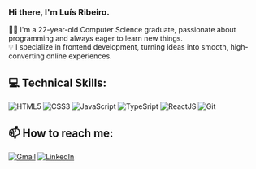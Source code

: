 ### Hi there, I'm Luís Ribeiro.

👨‍💻 I'm a 22-year-old Computer Science graduate, passionate about programming and always eager to learn new things.<br>
💡 I specialize in frontend development, turning ideas into smooth, high-converting online experiences.


## 💻 Technical Skills:
<img src="https://camo.githubusercontent.com/2fee2b7b6b1c7c53b7eec17ce520c9e48119304c270ee22981967fc373b4c37a/68747470733a2f2f696d672e736869656c64732e696f2f62616467652f48544d4c2d2532336533346332363f7374796c653d666c6174266c6f676f3d68746d6c35266c6f676f436f6c6f723d7768697465" alt="HTML5" data-canonical-src="https://img.shields.io/badge/HTML-%23e34c26?style=flat&amp;logo=html5&amp;logoColor=white" style="max-width: 100%;"> <img src="https://camo.githubusercontent.com/a03be6d64a0f2e807f1935ac69ab709de129e9e468accced4f802534c69f792c/68747470733a2f2f696d672e736869656c64732e696f2f62616467652f4353532d2532333236346465343f7374796c653d666c6174266c6f676f3d63737333" alt="CSS3" data-canonical-src="https://img.shields.io/badge/CSS-%23264de4?style=flat&amp;logo=css3" style="max-width: 100%;"> <img src="https://camo.githubusercontent.com/686f6e1aa93a631451d6bb4d9007c2ce769e86dfc680dd761a4c97453f32ed62/68747470733a2f2f696d672e736869656c64732e696f2f62616467652f4a6176615363726970742d2532336631653035613f7374796c653d666c6174266c6f676f3d6a617661736372697074266c6f676f436f6c6f723d626c61636b" alt="JavaScript" data-canonical-src="https://img.shields.io/badge/JavaScript-%23f1e05a?style=flat&amp;logo=javascript&amp;logoColor=black" style="max-width: 100%;"> <img src="https://camo.githubusercontent.com/3859c7ec155d23ce5c6998a8e48178ae8270d8519a17e1b5c0bea25363ef11f3/68747470733a2f2f696d672e736869656c64732e696f2f62616467652f547970655363726970742d2532333331373863363f7374796c653d666c6174266c6f676f3d74797065736372697074266c6f676f436f6c6f723d7768697465" alt="TypeSript" data-canonical-src="https://img.shields.io/badge/TypeScript-%233178c6?style=flat&amp;logo=typescript&amp;logoColor=white" style="max-width: 100%;"> <img src="https://camo.githubusercontent.com/ab9546fb2718cc065737ccd6c790fd7a825600a552673585672a859d1e64c3e2/68747470733a2f2f696d672e736869656c64732e696f2f62616467652f52656163744a532d2532333333333f7374796c653d666c6174266c6f676f3d7265616374" alt="ReactJS" data-canonical-src="https://img.shields.io/badge/ReactJS-%23333?style=flat&amp;logo=react" style="max-width: 100%;"> <img src="https://camo.githubusercontent.com/345fcaa70f76f9ad11cad8fabf84d194cd00b0b1e09032adeae8eda671cd1853/68747470733a2f2f696d672e736869656c64732e696f2f62616467652f4769742d2532334634344432373f7374796c653d666c6174266c6f676f3d676974266c6f676f436f6c6f723d7768697465" alt="Git" data-canonical-src="https://img.shields.io/badge/Git-%23F44D27?style=flat&amp;logo=git&amp;logoColor=white" style="max-width: 100%;">

## 📫 How to reach me:


<a href="mailto:luisfelipecampos4@gmail.com"><img src="https://camo.githubusercontent.com/626329af643738da06c8aa8e5180ef72d8badeae971890e7d7c12d27bf917d54/68747470733a2f2f696d672e736869656c64732e696f2f62616467652f476d61696c2d2532336337313631303f7374796c653d666c6174266c6f676f3d676d61696c266c6f676f436f6c6f723d7768697465" alt="Gmail" data-canonical-src="https://img.shields.io/badge/Gmail-%23c71610?style=flat&amp;logo=gmail&amp;logoColor=white" style="max-width: 100%;"></a>
<a href="https://www.linkedin.com/in/luís-ribeiro-0754b5249/" target="_blank"><img src="https://camo.githubusercontent.com/b8ef7c68cb21eb0697cef07e57de4715eb21c0c441d45bf6f50ca7710df0dfdf/68747470733a2f2f696d672e736869656c64732e696f2f62616467652f4c696e6b6564496e2d2532333030373742353f7374796c653d666c6174266c6f676f3d6c696e6b6564696e" alt="LinkedIn" data-canonical-src="https://img.shields.io/badge/LinkedIn-%230077B5?style=flat&amp;logo=linkedin" style="max-width: 100%;"></a>

